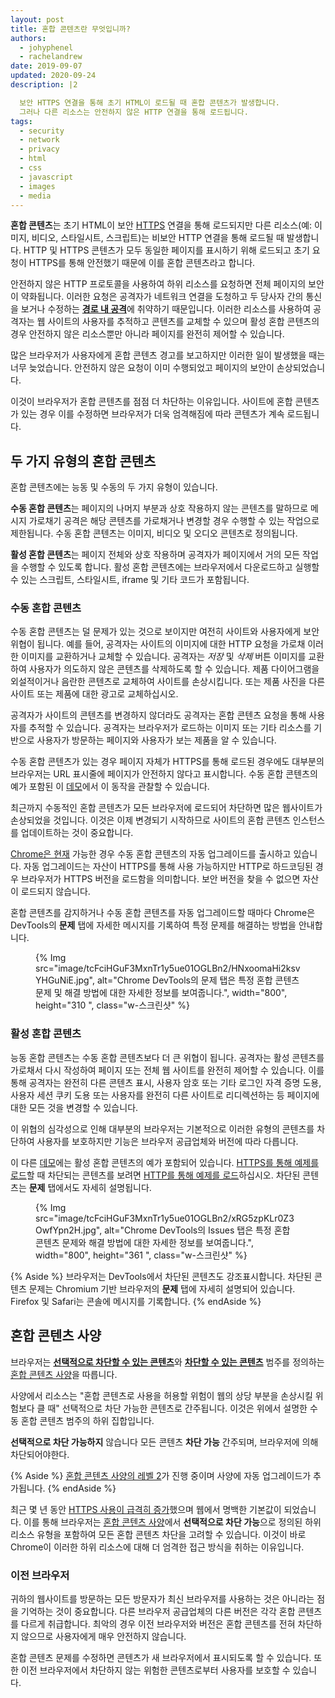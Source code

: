 ```yaml
---
layout: post
title: 혼합 콘텐츠란 무엇입니까?
authors:
  - johyphenel
  - rachelandrew
date: 2019-09-07
updated: 2020-09-24
description: |2

  보안 HTTPS 연결을 통해 초기 HTML이 로드될 때 혼합 콘텐츠가 발생합니다.
  그러나 다른 리소스는 안전하지 않은 HTTP 연결을 통해 로드됩니다.
tags:
  - security
  - network
  - privacy
  - html
  - css
  - javascript
  - images
  - media
---
```


**혼합 콘텐츠**는 초기 HTML이 보안 [HTTPS](/why-https-matters/) 연결을 통해 로드되지만 다른 리소스(예: 이미지, 비디오, 스타일시트, 스크립트)는 비보안 HTTP 연결을 통해 로드될 때 발생합니다. HTTP 및 HTTPS 콘텐츠가 모두 동일한 페이지를 표시하기 위해 로드되고 초기 요청이 HTTPS를 통해 안전했기 때문에 이를 혼합 콘텐츠라고 합니다.

안전하지 않은 HTTP 프로토콜을 사용하여 하위 리소스를 요청하면 전체 페이지의 보안이 약화됩니다. 이러한 요청은 공격자가 네트워크 연결을 도청하고 두 당사자 간의 통신을 보거나 수정하는 [**경로 내 공격**](https://www.ietf.org/rfc/rfc7835.html#section-2.1.1)에 취약하기 때문입니다. 이러한 리소스를 사용하여 공격자는 웹 사이트의 사용자를 추적하고 콘텐츠를 교체할 수 있으며 활성 혼합 콘텐츠의 경우 안전하지 않은 리소스뿐만 아니라 페이지를 완전히 제어할 수 있습니다.

많은 브라우저가 사용자에게 혼합 콘텐츠 경고를 보고하지만 이러한 일이 발생했을 때는 너무 늦었습니다. 안전하지 않은 요청이 이미 수행되었고 페이지의 보안이 손상되었습니다.

이것이 브라우저가 혼합 콘텐츠를 점점 더 차단하는 이유입니다. 사이트에 혼합 콘텐츠가 있는 경우 이를 수정하면 브라우저가 더욱 엄격해짐에 따라 콘텐츠가 계속 로드됩니다.

## 두 가지 유형의 혼합 콘텐츠

혼합 콘텐츠에는 능동 및 수동의 두 가지 유형이 있습니다.

**수동 혼합 콘텐츠**는 페이지의 나머지 부분과 상호 작용하지 않는 콘텐츠를 말하므로 메시지 가로채기 공격은 해당 콘텐츠를 가로채거나 변경할 경우 수행할 수 있는 작업으로 제한됩니다. 수동 혼합 콘텐츠는 이미지, 비디오 및 오디오 콘텐츠로 정의됩니다.

**활성 혼합 콘텐츠**는 페이지 전체와 상호 작용하며 공격자가 페이지에서 거의 모든 작업을 수행할 수 있도록 합니다. 활성 혼합 콘텐츠에는 브라우저에서 다운로드하고 실행할 수 있는 스크립트, 스타일시트, iframe 및 기타 코드가 포함됩니다.

### 수동 혼합 콘텐츠

수동 혼합 콘텐츠는 덜 문제가 있는 것으로 보이지만 여전히 사이트와 사용자에게 보안 위협이 됩니다. 예를 들어, 공격자는 사이트의 이미지에 대한 HTTP 요청을 가로채 이러한 이미지를 교환하거나 교체할 수 있습니다. 공격자는 *저장* 및 *삭제* 버튼 이미지를 교환하여 사용자가 의도하지 않은 콘텐츠를 삭제하도록 할 수 있습니다. 제품 다이어그램을 외설적이거나 음란한 콘텐츠로 교체하여 사이트를 손상시킵니다. 또는 제품 사진을 다른 사이트 또는 제품에 대한 광고로 교체하십시오.

공격자가 사이트의 콘텐츠를 변경하지 않더라도 공격자는 혼합 콘텐츠 요청을 통해 사용자를 추적할 수 있습니다. 공격자는 브라우저가 로드하는 이미지 또는 기타 리소스를 기반으로 사용자가 방문하는 페이지와 사용자가 보는 제품을 알 수 있습니다.

수동 혼합 콘텐츠가 있는 경우 페이지 자체가 HTTPS를 통해 로드된 경우에도 대부분의 브라우저는 URL 표시줄에 페이지가 안전하지 않다고 표시합니다. 수동 혼합 콘텐츠의 예가 포함된 이 [데모](https://passive-mixed-content.glitch.me/)에서 이 동작을 관찰할 수 있습니다.

최근까지 수동적인 혼합 콘텐츠가 모든 브라우저에 로드되어 차단하면 많은 웹사이트가 손상되었을 것입니다. 이것은 이제 변경되기 시작하므로 사이트의 혼합 콘텐츠 인스턴스를 업데이트하는 것이 중요합니다.

[Chrome은 현재](https://blog.chromium.org/2019/10/no-more-mixed-messages-about-https.html) 가능한 경우 수동 혼합 콘텐츠의 자동 업그레이드를 출시하고 있습니다. 자동 업그레이드는 자산이 HTTPS를 통해 사용 가능하지만 HTTP로 하드코딩된 경우 브라우저가 HTTPS 버전을 로드함을 의미합니다. 보안 버전을 찾을 수 없으면 자산이 로드되지 않습니다.

혼합 콘텐츠를 감지하거나 수동 혼합 콘텐츠를 자동 업그레이드할 때마다 Chrome은 DevTools의 **문제** 탭에 자세한 메시지를 기록하여 특정 문제를 해결하는 방법을 안내합니다.

<figure class="w-figure">{% Img src="image/tcFciHGuF3MxnTr1y5ue01OGLBn2/HNxoomaHi2ksvYHGuNiE.jpg", alt="Chrome DevTools의 문제 탭은 특정 혼합 콘텐츠 문제 및 해결 방법에 대한 자세한 정보를 보여줍니다.", width="800", height="310 ", class="w-스크린샷" %}</figure>

### 활성 혼합 콘텐츠

능동 혼합 콘텐츠는 수동 혼합 콘텐츠보다 더 큰 위협이 됩니다. 공격자는 활성 콘텐츠를 가로채서 다시 작성하여 페이지 또는 전체 웹 사이트를 완전히 제어할 수 있습니다. 이를 통해 공격자는 완전히 다른 콘텐츠 표시, 사용자 암호 또는 기타 로그인 자격 증명 도용, 사용자 세션 쿠키 도용 또는 사용자를 완전히 다른 사이트로 리디렉션하는 등 페이지에 대한 모든 것을 변경할 수 있습니다.

이 위협의 심각성으로 인해 대부분의 브라우저는 기본적으로 이러한 유형의 콘텐츠를 차단하여 사용자를 보호하지만 기능은 브라우저 공급업체와 버전에 따라 다릅니다.

이 다른 [데모](https://active-mixed-content.glitch.me/)에는 활성 혼합 콘텐츠의 예가 포함되어 있습니다. [HTTPS를 통해 예제를 로드](https://active-mixed-content.glitch.me/)할 때 차단되는 콘텐츠를 보려면 [HTTP를 통해 예제를 로드](http://active-mixed-content.glitch.me/)하십시오. 차단된 콘텐츠는 **문제** 탭에서도 자세히 설명됩니다.

<figure class="w-figure">{% Img src="image/tcFciHGuF3MxnTr1y5ue01OGLBn2/xRG5zpKLr0Z3OwfYpn2H.jpg", alt="Chrome DevTools의 Issues 탭은 특정 혼합 콘텐츠 문제와 해결 방법에 대한 자세한 정보를 보여줍니다.", width="800", height="361 ", class="w-스크린샷" %}</figure>

{% Aside %} 브라우저는 DevTools에서 차단된 콘텐츠도 강조표시합니다. 차단된 콘텐츠 문제는 Chromium 기반 브라우저의 **문제** 탭에 자세히 설명되어 있습니다. Firefox 및 Safari는 콘솔에 메시지를 기록합니다. {% endAside %}

## 혼합 콘텐츠 사양

브라우저는 [**선택적으로 차단할 수 있는 콘텐츠**](https://w3c.github.io/webappsec-mixed-content/#category-blockable)와 [**차단할 수 있는 콘텐츠**](https://w3c.github.io/webappsec-mixed-content/#optionally-blockable-mixed-content) 범주를 정의하는 [혼합 콘텐츠 사양](https://w3c.github.io/webappsec-mixed-content/#category-blockable)을 따릅니다.

사양에서 리소스는 "혼합 콘텐츠로 사용을 허용할 위험이 웹의 상당 부분을 손상시킬 위험보다 클 때" 선택적으로 차단 가능한 콘텐츠로 간주됩니다. 이것은 위에서 설명한 수동 혼합 콘텐츠 범주의 하위 집합입니다.

**선택적으로 차단 가능하지** 않습니다 모든 콘텐츠 **차단 가능** 간주되며, 브라우저에 의해 차단되어야한다.

{% Aside %} [혼합 콘텐츠 사양의 레벨 2](https://w3c.github.io/webappsec-mixed-content/level2.html)가 진행 중이며 사양에 자동 업그레이드가 추가됩니다. {% endAside %}

최근 몇 년 동안 [HTTPS 사용이 급격히 증가](https://transparencyreport.google.com/https/overview)했으며 웹에서 명백한 기본값이 되었습니다. 이를 통해 브라우저는 [혼합 콘텐츠 사양](https://w3c.github.io/webappsec/specs/mixedcontent/)에서 **선택적으로 차단 가능**으로 정의된 하위 리소스 유형을 포함하여 모든 혼합 콘텐츠 차단을 고려할 수 있습니다. 이것이 바로 Chrome이 이러한 하위 리소스에 대해 더 엄격한 접근 방식을 취하는 이유입니다.

### 이전 브라우저

귀하의 웹사이트를 방문하는 모든 방문자가 최신 브라우저를 사용하는 것은 아니라는 점을 기억하는 것이 중요합니다. 다른 브라우저 공급업체의 다른 버전은 각각 혼합 콘텐츠를 다르게 취급합니다. 최악의 경우 이전 브라우저와 버전은 혼합 콘텐츠를 전혀 차단하지 않으므로 사용자에게 매우 안전하지 않습니다.

혼합 콘텐츠 문제를 수정하면 콘텐츠가 새 브라우저에서 표시되도록 할 수 있습니다. 또한 이전 브라우저에서 차단하지 않는 위험한 콘텐츠로부터 사용자를 보호할 수 있습니다.
